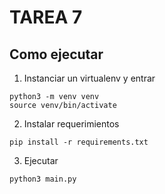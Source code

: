TAREA 7
=======

## Como ejecutar
1. Instanciar un virtualenv y entrar
````
python3 -m venv venv
source venv/bin/activate
````
2. Instalar requerimientos
````
pip install -r requirements.txt
````
3. Ejecutar
````
python3 main.py
````
